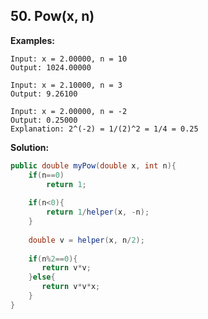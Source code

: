 ## 50. Pow(x, n)

**Examples:** 

```
Input: x = 2.00000, n = 10
Output: 1024.00000
```

```
Input: x = 2.10000, n = 3
Output: 9.26100
```

```
Input: x = 2.00000, n = -2
Output: 0.25000
Explanation: 2^(-2) = 1/(2)^2 = 1/4 = 0.25
```

**Solution:**

```java
public double myPow(double x, int n){
    if(n==0)
        return 1;
 
    if(n<0){
        return 1/helper(x, -n);
    }
 
    double v = helper(x, n/2);
 
    if(n%2==0){
       return v*v;
    }else{
       return v*v*x;
    }    
}
```